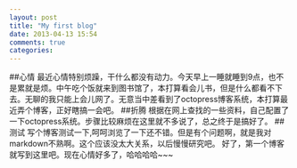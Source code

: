```yaml
---
layout: post
title: "My first blog"
date: 2013-04-13 15:54
comments: true
categories: 
---
```

##心情
最近心情特别烦躁，干什么都没有动力。今天早上一睡就睡到9点，也不是累就是烦。中午吃个饭就来到图书馆了，本打算看会儿书，但是什么都看不下去。无聊的我只能上会儿网了。无意当中差看到了octopress博客系统，本打算最近弄个博客，正好瞎搞一会吧。
##折腾
根据在网上查找的一些资料，自己配置了一下octopress系统。步骤比较麻烦在这里就不多说了，总之终于是搞好了。
##测试
写个博客测试一下,呵呵浏览了一下还不错。但是有个问题啊，就是我对markdown不熟啊。这个应该没太大关系，以后慢慢研究吧。
好了，第一个博客就写到这里吧。现在心情好多了，哈哈哈哈~~~

